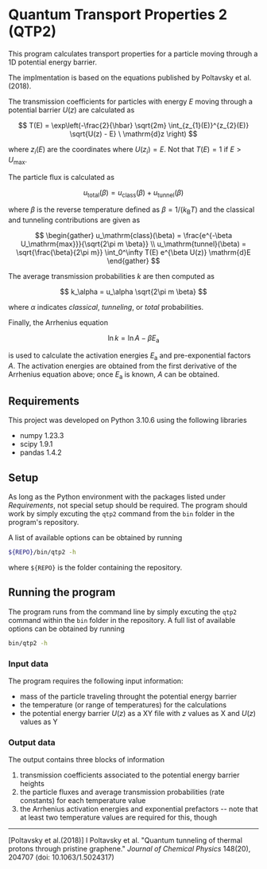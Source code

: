 # Quantum Transport Properties 2 (QTP2)

This program calculates transport properties for a particle moving through a 1D potential energy barrier. 

The implmentation is based on the equations published by Poltavsky et al. (2018). 

The transmission coefficients for particles with energy $E$ moving through a potential barrier $U(z)$ are calculated as

$$
T(E) = \exp\left(-\frac{2}{\hbar} \sqrt{2m} \int_{z_{1}(E)}^{z_{2}(E)} \sqrt{U(z) - E} \ \mathrm{d}z \right)
$$

where $z_i(E)$ are the coordinates where $U(z_i) = E$. 
Not that $T(E) = 1$ if $E > U_\mathrm{max}$. 

The particle flux is calculated as

$$
u_\mathrm{total}(\beta) = u_\mathrm{class}(\beta) + u_\mathrm{tunnel}(\beta) 
$$

where $\beta$ is the reverse temperature defined as $\beta = 1/(k_\mathrm{B}T)$
and the classical and tunneling contributions are given as

$$
\begin{gather}
u_\mathrm{class}(\beta) = \frac{e^{-\beta U_\mathrm{max}}}{\sqrt{2\pi m \beta}} \\
u_\mathrm{tunnel}(\beta) = 
    \sqrt{\frac{\beta}{2\pi m}} \int_0^\infty T(E) e^{\beta U(z)} \mathrm{d}E
\end{gather}
$$

The average transmission probabilities $k$ are then computed as

$$
k_\alpha =  u_\alpha \sqrt{2\pi m \beta}
$$

where $\alpha$ indicates _classical_, _tunneling_, or _total_ probabilities. 

Finally, the Arrhenius equation 

$$
\ln k = \ln A - \beta E_\mathrm{a}
$$

is used to calculate the activation energies $E_\mathrm{a}$ and pre-exponential factors $A$. 
The activation energies are obtained from the first derivative of the Arrhenius equation above; once $E_\mathrm{a}$ is known, $A$ can be obtained. 

## Requirements

This project was developed on Python 3.10.6 using the following libraries

- numpy 1.23.3
- scipy 1.9.1
- pandas 1.4.2

## Setup

As long as the Python environment with the packages listed under _Requirements_, not special setup should be required. 
The program should work by simply excuting the `qtp2` command from the `bin` folder in the program's repository. 

A list of available options can be obtained by running
```sh
${REPO}/bin/qtp2 -h
``` 
where `${REPO}` is the folder containing the repository. 

## Running the program

The program runs from the command line by simply excuting the `qtp2` command within the `bin` folder in the repository. 
A full list of available options can be obtained by running
```sh
bin/qtp2 -h
```

### Input data

The program requires the following input information:

- mass of the particle traveling throught the potential energy barrier 
- the temperature (or range of temperatures) for the calculations 
- the potential energy barrier $U(z)$ as a XY file with $z$ values as X and $U(z)$ values as Y 
  
### Output data

The output contains three blocks of information

1. transmission coefficients associated to the potential energy barrier heights
2. the particle fluxes and average transmission probabilities (rate constants) for each temperature value
3. the Arrhenius activation energies and exponential prefactors -- note that at least two temperature values are required for this, though

* * *

[Poltavsky et al.(2018)] 
I Poltavsky et al. 
"Quantum tunneling of thermal protons through pristine graphene." 
_Journal of Chemical Physics_ 148(20), 204707 
(doi: 10.1063/1.5024317)


